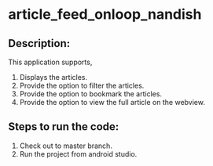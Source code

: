 # article_feed_onloop_nandish

## Description: 
This application supports,
1. Displays the articles.
2. Provide the option to filter the articles.
3. Provide the option to bookmark the articles.
4. Provide the option to view the full article on the webview.

## Steps to run the code:
1. Check out to master branch.
2. Run the project from android studio.
